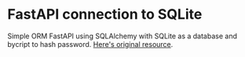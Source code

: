 # FastAPI connection to SQLite

Simple ORM FastAPI using SQLAlchemy with SQLite as a database and bycript to hash password.
[Here's original resource](https://fastapi.tiangolo.com/tutorial/sql-databases/).
